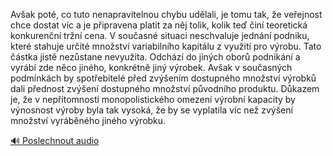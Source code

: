 
Avšak poté, co tuto nenapravitelnou chybu udělali, je tomu tak, že veřejnost chce dostat víc a je připravena platit za něj tolik, kolik teď činí teoretická konkurenční tržní cena. V současné situaci neschvaluje jednání podniku, které stahuje určité množství variabilního kapitálu z využití pro výrobu. Tato částka jistě nezůstane nevyužita. Odchází do jiných oborů podnikání a vyrábí zde něco jiného, konkrétně jiný výrobek. Avšak v současných podmínkách by spotřebitelé před zvýšením dostupného množství výrobků dali přednost zvýšení dostupného množství původního produktu. Důkazem je, že v nepřítomnosti monopolistického omezení výrobní kapacity by výnosnost výroby byla tak vysoká, že by se vyplatila víc než zvýšení množství vyráběného jiného výrobku.

[🔊 Poslechnout audio](/data/7-paragraphs/audio/chapter_67/para_001-Avak-pot-co-tuto-nenapravitelnou-chybu-udlali.mp3)
